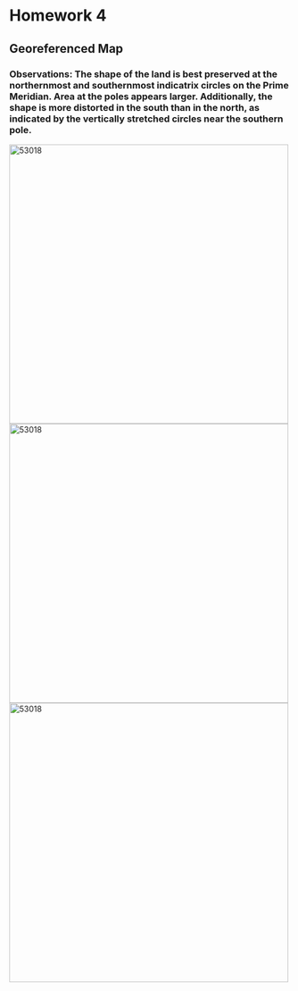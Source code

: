 # Homework 4




</a>
<h2>Georeferenced Map</h2>
<h3>Observations: The shape of the land is best preserved at the northernmost and southernmost indicatrix circles on the Prime Meridian. Area at the poles appears larger. Additionally, the shape is more distorted in the south than in the north, as indicated by the vertically stretched circles near the southern pole.</h3>
<a href="./homework4/mymap">
<img src="./homework4/mymap" alt="53018" width='500px'>
</a>

<a href="./homework 4/mymap">
<img src="./homework 4/mymap" alt="53018" width='500px'>
</a>

<a href="./homework 4/mymap.png">
<img src="./homework 4/mymap.png" alt="53018" width='500px'>
</a>

